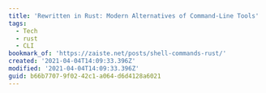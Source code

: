 ```yaml
---
title: 'Rewritten in Rust: Modern Alternatives of Command-Line Tools'
tags:
  - Tech
  - rust
  - CLI
bookmark_of: 'https://zaiste.net/posts/shell-commands-rust/'
created: '2021-04-04T14:09:33.396Z'
modified: '2021-04-04T14:09:33.396Z'
guid: b66b7707-9f02-42c1-a064-d6d4128a6021
---
```

 
